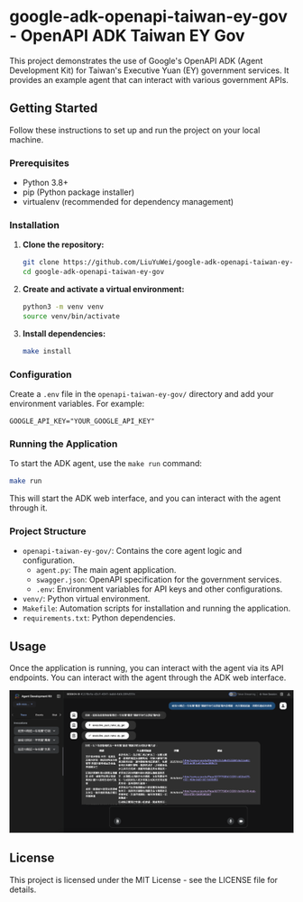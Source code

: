# google-adk-openapi-taiwan-ey-gov - OpenAPI ADK Taiwan EY Gov

This project demonstrates the use of Google's OpenAPI ADK (Agent Development Kit) for Taiwan's Executive Yuan (EY) government services. It provides an example agent that can interact with various government APIs.

## Getting Started

Follow these instructions to set up and run the project on your local machine.

### Prerequisites

- Python 3.8+
- pip (Python package installer)
- virtualenv (recommended for dependency management)

### Installation

1.  **Clone the repository:**

    ```bash
    git clone https://github.com/LiuYuWei/google-adk-openapi-taiwan-ey-gov.git
    cd google-adk-openapi-taiwan-ey-gov
    ```

2.  **Create and activate a virtual environment:**

    ```bash
    python3 -m venv venv
    source venv/bin/activate
    ```

3.  **Install dependencies:**

    ```bash
    make install
    ```

### Configuration

Create a `.env` file in the `openapi-taiwan-ey-gov/` directory and add your environment variables. For example:

```
GOOGLE_API_KEY="YOUR_GOOGLE_API_KEY"
```

### Running the Application

To start the ADK agent, use the `make run` command:

```bash
make run
```

This will start the ADK web interface, and you can interact with the agent through it.

### Project Structure

- `openapi-taiwan-ey-gov/`: Contains the core agent logic and configuration.
  - `agent.py`: The main agent application.
  - `swagger.json`: OpenAPI specification for the government services.
  - `.env`: Environment variables for API keys and other configurations.
- `venv/`: Python virtual environment.
- `Makefile`: Automation scripts for installation and running the application.
- `requirements.txt`: Python dependencies.

## Usage

Once the application is running, you can interact with the agent via its API endpoints. You can interact with the agent through the ADK web interface.

![ADK Web Snapshot](./statics/adk_web_snapshot.png)

## License

This project is licensed under the MIT License - see the LICENSE file for details.
